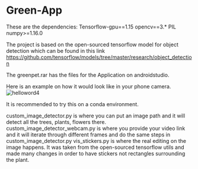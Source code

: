 # Green-App

These are the dependencies:
Tensorflow-gpu==1.15
opencv==3.*
PIL
numpy>=1.16.0



The project is based on the open-sourced tensorflow model for object detection which can be found
in this link https://github.com/tensorflow/models/tree/master/research/object_detection

The greenpet.rar has the files for the Application on androidstudio.

Here is an example on how it would look like in your phone camera.
![helloword4](https://user-images.githubusercontent.com/47258547/85229344-0e784d00-b3e1-11ea-8bdf-9c23fc169a19.jpg)

It is recommended to try this on a conda environment.

custom_image_detector.py is where you can put an image path and it will detect all the trees, plants, flowers there.
custom_image_detector_webcam.py is where you provide your video link and it will iterate through different frames and do the same steps
in custom_image_detector.py
vis_stickers.py is where the real editing on the image happens. It was taken from the open-sourced tensorflow utils and made many changes in order to have stickers not rectangles surrounding the plant.

